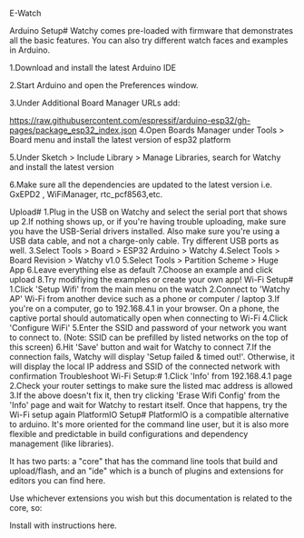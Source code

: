 E-Watch

Arduino Setup#
Watchy comes pre-loaded with firmware that demonstrates all the basic features. You can also try different watch faces and examples in Arduino.

1.Download and install the latest Arduino IDE

2.Start Arduino and open the Preferences window.

3.Under Additional Board Manager URLs add:

https://raw.githubusercontent.com/espressif/arduino-esp32/gh-pages/package_esp32_index.json
4.Open Boards Manager under Tools > Board menu and install the latest version of esp32 platform

5.Under Sketch > Include Library > Manage Libraries, search for Watchy and install the latest version

6.Make sure all the dependencies are updated to the latest version i.e. GxEPD2 , WiFiManager, rtc_pcf8563,etc.

Upload#
1.Plug in the USB on Watchy and select the serial port that shows up
2.If nothing shows up, or if you're having trouble uploading, make sure you have the USB-Serial drivers installed. Also make sure you're using a USB data cable, and not a charge-only cable. Try different USB ports as well.
3.Select Tools > Board > ESP32 Arduino > Watchy
4.Select Tools > Board Revision > Watchy v1.0
5.Select Tools > Partition Scheme > Huge App
6.Leave everything else as default
7.Choose an example and click upload
8.Try modifiying the examples or create your own app!
Wi-Fi Setup#
1.Click 'Setup Wifi' from the main menu on the watch
2.Connect to 'Watchy AP' Wi-Fi from another device such as a phone or computer / laptop
3.If you're on a computer, go to 192.168.4.1 in your browser. On a phone, the captive portal should automatically open when connecting to Wi-Fi
4.Click 'Configure WiFi'
5.Enter the SSID and password of your network you want to connect to. (Note: SSID can be prefilled by listed networks on the top of this screen)
6.Hit 'Save' button and wait for Watchy to connect
7.If the connection fails, Watchy will display 'Setup failed & timed out!'. Otherwise, it will display the local IP address and SSID of the connected network with confirmation
Troubleshoot Wi-Fi Setup:#
1.Click 'Info' from 192.168.4.1 page
2.Check your router settings to make sure the listed mac address is allowed
3.If the above doesn't fix it, then try clicking 'Erase Wifi Config' from the 'Info' page and wait for Watchy to restart itself. Once that happens, try the Wi-Fi setup again
PlatformIO Setup#
PlatformIO is a compatible alternative to arduino. It's more oriented for the command line user, but it is also more flexible and predictable in build configurations and dependency management (like libraries).

It has two parts: a "core" that has the command line tools that build and upload/flash, and an "ide" which is a bunch of plugins and extensions for editors you can find here.

Use whichever extensions you wish but this documentation is related to the core, so:

Install with instructions here.
    
    
